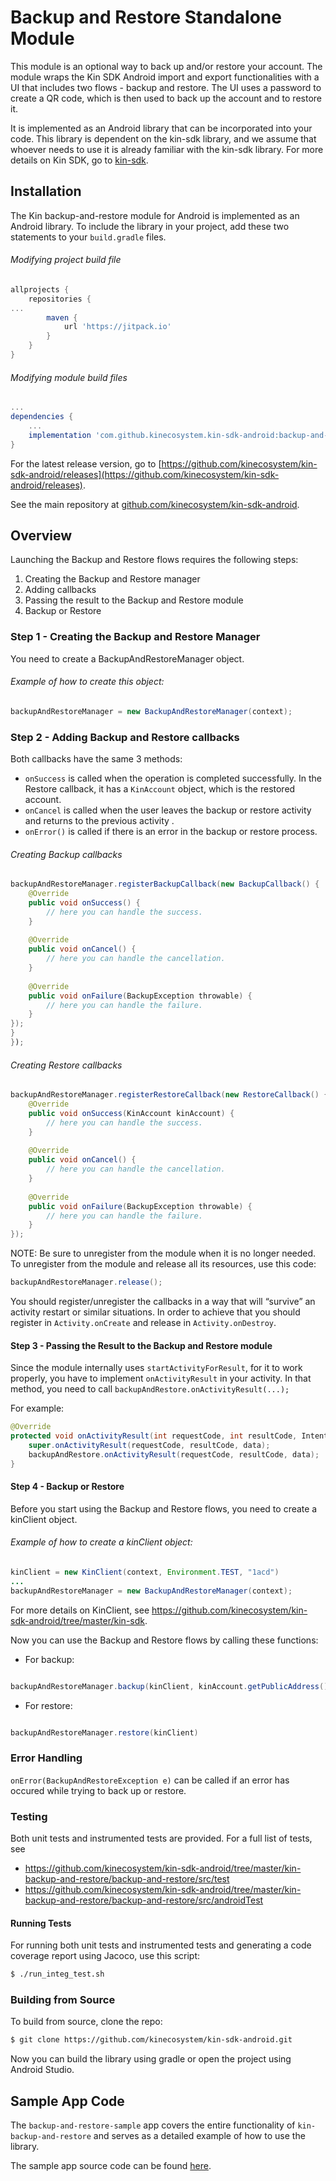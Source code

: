# Backup and Restore Standalone Module

This module is an optional way to back up and/or restore your account.
The module wraps the Kin SDK Android import and export functionalities with a UI that includes two flows - backup and restore.
The UI uses a password to create a QR code, which is then used to back up the account and to restore it.

It is implemented as an Android library that can be incorporated into your code.
This library is dependent on the kin-sdk library, and we assume that whoever needs to use it is already familiar with the kin-sdk library.
For more details on Kin SDK, go to [kin-sdk](https://github.com/kinecosystem/kin-sdk-android/tree/master/kin-sdk).

## Installation

The Kin backup-and-restore module for Android is implemented as an Android library.
To include the library in your project, add these two statements to your `build.gradle` files.

###### Modifying project build file

```gradle
allprojects {
    repositories {
...
        maven {
            url 'https://jitpack.io'
        }
    }
}
```
###### Modifying module build files

```gradle
...
dependencies {
    ...
    implementation 'com.github.kinecosystem.kin-sdk-android:backup-and-restore:<latest release>'
}
```

For the latest release version, go to [https://github.com/kinecosystem/kin-sdk-android/releases](https://github.com/kinecosystem/kin-sdk-android/releases).

See the main repository at [github.com/kinecosystem/kin-sdk-android](https://github.com/kinecosystem/kin-sdk-android).


## Overview

Launching the Backup and Restore flows requires the following steps:

1. Creating the Backup and Restore manager
2. Adding callbacks
3. Passing the result to the Backup and Restore module
4. Backup or Restore

### Step 1 - Creating the Backup and Restore Manager

You need to create a BackupAndRestoreManager object.
###### Example of how to create this object:

```java
backupAndRestoreManager = new BackupAndRestoreManager(context);
```




### Step 2 - Adding Backup and Restore callbacks

Both callbacks have the same 3 methods:
 - `onSuccess` is called when the operation is completed successfully. In the Restore callback, it has a `KinAccount` object, which is the restored account.
- `onCancel` is called when the user leaves the backup or restore activity and returns to the previous activity .
- `onError()` is called if there is an error in the backup or restore process.
###### Creating Backup callbacks
```java
backupAndRestoreManager.registerBackupCallback(new BackupCallback() {
    @Override
    public void onSuccess() {
        // here you can handle the success.
    }
    
    @Override
    public void onCancel() {
        // here you can handle the cancellation.
    }
    
    @Override
    public void onFailure(BackupException throwable) {
        // here you can handle the failure.
    }
});
}
});
```
###### Creating Restore callbacks
```java  
backupAndRestoreManager.registerRestoreCallback(new RestoreCallback() {
    @Override
    public void onSuccess(KinAccount kinAccount) {
        // here you can handle the success.
    }
    
    @Override
    public void onCancel() {
        // here you can handle the cancellation.
    }
    
    @Override
    public void onFailure(BackupException throwable) {
        // here you can handle the failure.
    }
});
```

NOTE:
Be sure to unregister from the module when it is no longer needed.
To unregister from the module and release all its resources, use this code:


```java 
backupAndRestoreManager.release();
``` 
You should register/unregister the callbacks in a way that will “survive” an activity restart or similar situations.
In order to achieve that you should register in `Activity.onCreate` and release in `Activity.onDestroy`.

#### Step 3 - Passing the Result to the Backup and Restore module

Since the module internally uses `startActivityForResult`, for it to work properly, you have to implement `onActivityResult` in your activity. In that method, you need to call
`backupAndRestore.onActivityResult(...);`

For example:
```java 
@Override
protected void onActivityResult(int requestCode, int resultCode, Intent data) {
    super.onActivityResult(requestCode, resultCode, data);
    backupAndRestore.onActivityResult(requestCode, resultCode, data);
}
```

#### Step 4 - Backup or Restore
Before you start using the Backup and Restore flows, you need to create a kinClient object.
###### Example of how to create a kinClient object:

```java
kinClient = new KinClient(context, Environment.TEST, "1acd")
...
backupAndRestoreManager = new BackupAndRestoreManager(context);
```
For more details on KinClient, see https://github.com/kinecosystem/kin-sdk-android/tree/master/kin-sdk.

Now you can use the Backup and Restore flows by calling these functions:

- For backup:
```java 

backupAndRestoreManager.backup(kinClient, kinAccount.getPublicAddress());

```
- For restore:
```java 

backupAndRestoreManager.restore(kinClient)
```
### Error Handling

`onError(BackupAndRestoreException e)` can be called if an error has occured while trying to back up or restore.

### Testing

Both unit tests and instrumented tests are provided.
For a full list of tests, see

- https://github.com/kinecosystem/kin-sdk-android/tree/master/kin-backup-and-restore/backup-and-restore/src/test
- https://github.com/kinecosystem/kin-sdk-android/tree/master/kin-backup-and-restore/backup-and-restore/src/androidTest


#### Running Tests

For running both unit tests and instrumented tests and generating a code coverage report using Jacoco, use this script:
```bash
$ ./run_integ_test.sh
```

### Building from Source

To build from source, clone the repo:

```bash
$ git clone https://github.com/kinecosystem/kin-sdk-android.git
```
Now you can build the library using gradle or open the project using Android Studio.

## Sample App Code

The `backup-and-restore-sample` app covers the entire functionality of `kin-backup-and-restore` and serves as a detailed example of how to use the library.

The sample app source code can be found [here](https://github.com/kinecosystem/kin-sdk-android/tree/master/kin-backup-and-restore/backup-and-restore-sample/).
